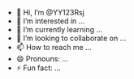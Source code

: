 - 👋 Hi, I’m @YY123Rsj
- 👀 I’m interested in ...
- 🌱 I’m currently learning ...
- 💞️ I’m looking to collaborate on ...
- 📫 How to reach me ...
- 😄 Pronouns: ...
- ⚡ Fun fact: ...

<!---
YY123Rsj/YY123Rsj is a ✨ special ✨ repository because its `README.md` (this file) appears on your GitHub profile.
You can click the Preview link to take a look at your changes.
--->
